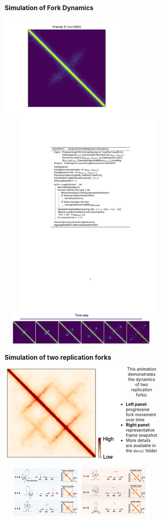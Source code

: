## Simulation of Fork Dynamics
<img src="https://github.com/zzdzr/ForkSimulation/blob/main/img/simulations3.gif" alt="ForkSimulation" width="400" align="left"/>

<!-- This animation demonstrates the dynamics of replication forks under stress:

- **Left panel**: progressive fork movement over time  
- **Right panel**: representative frame snapshot  
- More details are available in the `docs/` folder  

<br clear="left"/> -->

<p align="right">
  <img src="https://github.com/zzdzr/ForkSimulation/blob/main/img/alg.svg" width="90%" align="right" />
</p>


<!-- --- -->

<p align="center">
  <img src="https://github.com/zzdzr/ForkSimulation/blob/main/img/simulations2.png" width="90%" />
</p>


## Simulation of two replication forks
<p align="center">
  <img src="https://github.com/zzdzr/ForkSimulation/blob/main/img/simulations5.png" alt="Two forks" width="400" align="left" />
  This animation demonstrates the dynamics of two replication forks:

- **Left panel**: progressive fork movement over time  
- **Right panel**: representative frame snapshot  
- More details are available in the `docs/` folder  

<br clear="left"/>
</p>

<p align="center">
  <img src="https://github.com/zzdzr/ForkSimulation/blob/main/img/simulations_two_ori.png" width="90%" align="center" />
</p>

